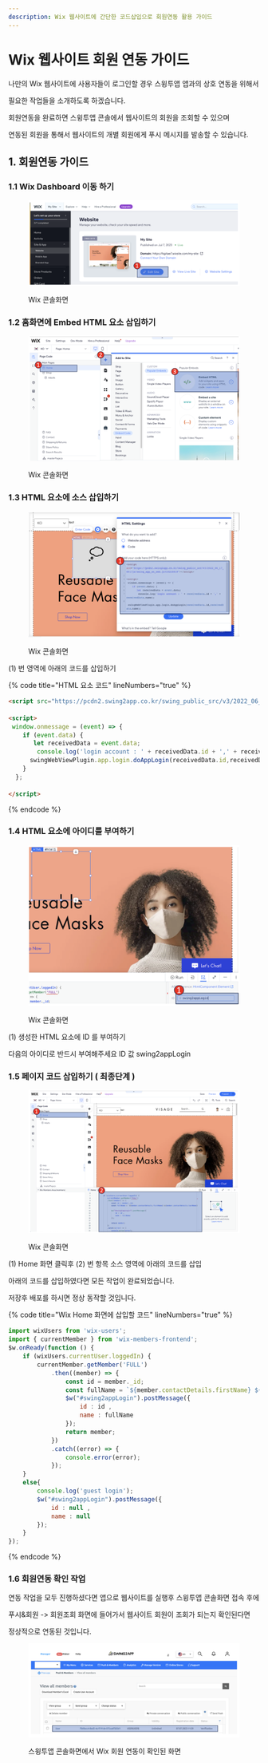 ```yaml
---
description: Wix 웹사이트에 간단한 코드삽입으로 회원연동 활용 가이드
---
```


# Wix 웹사이트 회원 연동 가이드

나만의 Wix 웹사이트에 사용자들이 로그인할 경우 스윙투앱 앱과의 상호 연동을 위해서

필요한 작업들을 소개하도록 하겠습니다.

회원연동을 완료하면 스윙투앱 콘솔에서 웹사이트의 회원을 조회할 수 있으며

연동된 회원을 통해서 웹사이트의 개별 회원에게 푸시 메시지를 발송할 수 있습니다.



## 1. 회원연동 가이드

### 1.1 Wix Dashboard 이동 하기

<figure><img src="../../../.gitbook/assets/image (10).png" alt=""><figcaption><p>Wix 콘솔화면</p></figcaption></figure>

### 1.2 홈화면에 Embed HTML 요소 삽입하기

<figure><img src="../../../.gitbook/assets/image (3) (1).png" alt=""><figcaption><p>Wix 콘솔화면 </p></figcaption></figure>

### 1.3 HTML 요소에 소스 삽입하기

<figure><img src="../../../.gitbook/assets/image (1) (1) (1) (1) (1).png" alt=""><figcaption><p>Wix 콘솔화면 </p></figcaption></figure>

(1) 번 영역에 아래의 코드를 삽입하기

{% code title="HTML 요소 코드" lineNumbers="true" %}
```html
<script src="https://pcdn2.swing2app.co.kr/swing_public_src/v3/2022_06_17_001/js/swing_app_on_web.js"></script>

<script>
 window.onmessage = (event) => {
    if (event.data) {
       let receivedData = event.data;
      	console.log('login account : ' + receivedData.id + ',' + receivedData.name);
      swingWebViewPlugin.app.login.doAppLogin(receivedData.id,receivedData.name);
    }
  };
  
</script>

```
{% endcode %}



### 1.4 HTML 요소에 아이디를 부여하기

<figure><img src="../../../.gitbook/assets/image (1) (3).png" alt=""><figcaption><p>Wix 콘솔화면 </p></figcaption></figure>

(1) 생성한 HTML 요소에 ID 를 부여하기&#x20;

&#x20;   다음의 아이디로 반드시 부여해주세요 ID 값 swing2appLogin

### 1.5 페이지 코드 삽입하기 ( 최종단계 )

<figure><img src="../../../.gitbook/assets/image (2) (2).png" alt=""><figcaption><p>Wix 콘솔화면 </p></figcaption></figure>

(1) Home 화면 클릭후 (2) 번 항목 소스 영역에 아래의 코드를 삽입

아래의 코드를 삽입하였다면 모든 작업이 완료되었습니다.

저장후 배포를 하시면 정상 동작할 것입니다.

{% code title="Wix Home 화면에 삽입할 코드" lineNumbers="true" %}
```javascript
import wixUsers from 'wix-users';
import { currentMember } from 'wix-members-frontend';
$w.onReady(function () {
    if (wixUsers.currentUser.loggedIn) {
        currentMember.getMember('FULL')
            .then((member) => {
                const id = member._id;
                const fullName = `${member.contactDetails.firstName} ${member.contactDetails.lastName}`;
                $w("#swing2appLogin").postMessage({
                    id : id ,
                    name : fullName
                });
                return member;
            })
            .catch((error) => {
                console.error(error);
            });
    }
    else{
        console.log('guest login');
        $w("#swing2appLogin").postMessage({
            id : null ,
            name : null
        });
    }
});

```
{% endcode %}



### 1.6 회원연동 확인 작업

&#x20;     연동 작업을 모두 진행하셨다면 앱으로 웹사이트를 실행후 스윙투앱 콘솔화면 접속 후에

&#x20;     푸시&회원 -> 회원조회 화면에 들어가서 웹사이트 회원이 조회가 되는지 확인된다면&#x20;

&#x20;     정상적으로 연동된 것입니다.

<figure><img src="../../../.gitbook/assets/image (4) (1).png" alt=""><figcaption><p>스윙투앱 콘솔화면에서 Wix 회원 연동이 확인된 화면</p></figcaption></figure>



